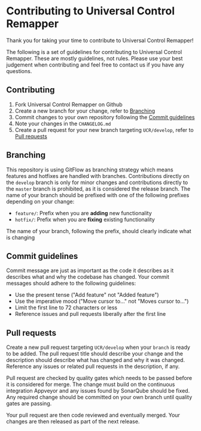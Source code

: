 # Contributing to Universal Control Remapper

Thank you for taking your time to contribute to Universal Control Remapper!

The following is a set of guidelines for contributing to Universal Control Remapper. These are mostly guidelines, not rules. Please use your best judgement when contributing and feel free to contact us if you have any questions.



## Contributing

1. Fork Universal Control Remapper on Github
2. Create a new branch for your change, refer to [Branching](#branching)
3. Commit changes to your own repository following the [Commit guidelines](#commit-guidelines)
4. Note your changes in the `CHANGELOG.md`
5. Create a pull request for your new branch targeting `UCR/develop`, refer to [Pull requests](#pull-requests) 




## Branching

This repository is using GitFlow as branching strategy which means features and hotfixes are handled with branches. Contributions directly on the `develop` branch is only for minor changes and contributions directly to the `master` branch is prohibited, as it is considered the release branch. The name of your branch should be prefixed with one of the following prefixes depending on your change:

- `feature/`: Prefix when you are **adding** new functionality
- `hotfix/`: Prefix when you are **fixing** existing functionality



The name of your branch, following the prefix, should clearly indicate what is changing



## Commit guidelines

Commit message are just as important as the code it describes as it describes what and why the codebase has changed. Your commit messages should adhere to the following guidelines:

- Use the present tense ("Add feature" not "Added feature")
- Use the imperative mood ("Move cursor to..." not "Moves cursor to...")
- Limit the first line to 72 characters or less
- Reference issues and pull requests liberally after the first line




## Pull requests

Create a new pull request targeting `UCR/develop` when your `branch` is ready to be added. The pull request title should describe your change and the description should describe what has changed and why it was changed. Reference any issues or related pull requests in the description, if any.

Pull request are checked by quality gates which needs to be passed before it is considered for merge. The change must build on the continuous integration Appveyor and any issues found by SonarQube should be fixed. Any required change should be committed on your own branch until quality gates are passing.

Your pull request are then code reviewed and eventually merged. Your changes are then released as part of the next release.